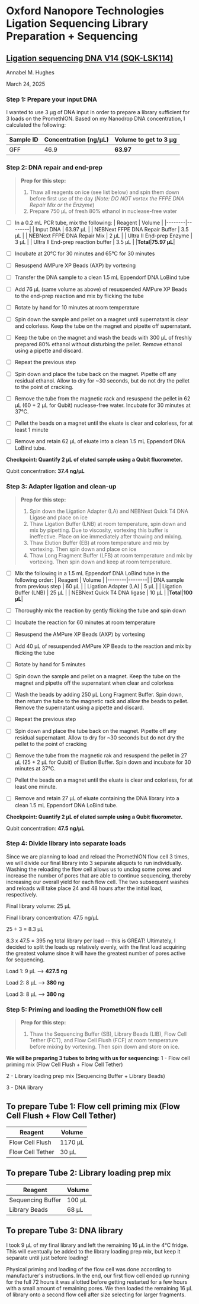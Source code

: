 # Oxford Nanopore Technologies Ligation Sequencing Library Preparation + Sequencing
## [Ligation sequencing DNA V14 (SQK-LSK114)](https://nanoporetech.com/document/genomic-dna-by-ligation-sqk-lsk114)
Annabel M. Hughes

March 24, 2025

### Step 1: Prepare your input DNA
I wanted to use 3 μg of DNA input in order to prepare a library sufficient for 3 loads on the PromethION. Based on my Nanodrop DNA concentration, I calculated the following:

| Sample ID | Concentration (ng/μL) | Volume to get to 3 μg |
| --------|-----------|------------|
| GFF | 46.9 | **63.97** |

### Step 2: DNA repair and end-prep
> **Prep for this step:** 
> 1. Thaw all reagents on ice (see list below) and spin them down before first use of the day (_Note: DO NOT vortex the FFPE DNA Repair Mix or the Enzyme_)
> 2. Prepare 750 μL of fresh 80% ethanol in nuclease-free water

- [ ] In a 0.2 mL PCR tube, mix the following:
| Reagent | Volume |
|--------|--------|
| Input DNA | 63.97 μL |
| NEBNext FFPE DNA Repair Buffer | 3.5 μL |
| NEBNext FFPE DNA Repair Mix | 2 μL |
| Ultra II End-prep Enzyme | 3 μL |
| Ultra II End-prep reaction buffer | 3.5 μL |
|**Total**|**75.97 μL**|

- [ ] Incubate at 20°C for 30 minutes and 65°C for 30 minutes
- [ ] Resuspend AMPure XP Beads (AXP) by vortexing
- [ ] Transfer the DNA sample to a clean 1.5 mL Eppendorf DNA LoBind tube
- [ ] Add 76 μL (same volume as above) of resuspended AMPure XP Beads to the end-prep reaction and mix by flicking the tube
- [ ] Rotate by hand for 10 minutes at room temperature
- [ ] Spin down the sample and pellet on a magnet until supernatant is clear and colorless. Keep the tube on the magnet and pipette off supernatant.
- [ ] Keep the tube on the magnet and wash the beads with 300 μL of freshly prepared 80% ethanol without disturbing the pellet. Remove ethanol using a pipette and discard.
- [ ] Repeat the previous step
- [ ] Spin down and place the tube back on the magnet. Pipette off any residual ethanol. Allow to dry for ~30 seconds, but do not dry the pellet to the point of cracking.
- [ ] Remove the tube from the magnetic rack and resuspend the pellet in 62 μL (60 + 2 μL for Qubit) nuclease-free water. Incubate for 30 minutes at 37°C.
- [ ] Pellet the beads on a magnet until the eluate is clear and colorless, for at least 1 minute
- [ ] Remove and retain 62 μL of eluate into a clean 1.5 mL Eppendorf DNA LoBind tube.

**Checkpoint: Quantify 2 μL of eluted sample using a Qubit fluorometer.**

Qubit concentration: **37.4 ng/μL**

### Step 3: Adapter ligation and clean-up
> **Prep for this step:** 
> 1. Spin down the Ligation Adapter (LA) and NEBNext Quick T4 DNA Ligase and place on ice
> 2. Thaw Ligation Buffer (LNB) at room temperature, spin down and mix by pipetting. Due to viscosity, vortexing this buffer is ineffective. Place on ice immediately after thawing and mixing.
> 3. Thaw Elution Buffer (EB) at room temperature and mix by vortexing. Then spin down and place on ice
> 4. Thaw Long Fragment Buffer (LFB) at room temperature and mix by vortexing. Then spin down and keep at room temperature.

- [ ] Mix the following in a 1.5 mL Eppendorf DNA LoBind tube in the following order:
| Reagent | Volume |
|--------|--------|
| DNA sample from previous step | 60 μL |
| Ligation Adapter (LA) | 5 μL |
| Ligation Buffer (LNB) | 25 μL |
| NEBNext Quick T4 DNA ligase | 10 μL |
|**Total**|**100 μL**|

- [ ] Thoroughly mix the reaction by gently flicking the tube and spin down
- [ ] Incubate the reaction for 60 minutes at room temperature
- [ ] Resuspend the AMPure XP Beads (AXP) by vortexing
- [ ] Add 40 μL of resuspended AMPure XP Beads to the reaction and mix by flicking the tube
- [ ] Rotate by hand for 5 minutes
- [ ] Spin down the sample and pellet on a magnet. Keep the tube on the magnet and pipette off the supernatant when clear and colorless
- [ ] Wash the beads by adding 250 μL Long Fragment Buffer. Spin down, then return the tube to the magnetic rack and allow the beads to pellet. Remove the supernatant using a pipette and discard.
- [ ] Repeat the previous step
- [ ] Spin down and place the tube back on the magnet. Pipette off any residual supernatant. Allow to dry for ~30 seconds but do not dry the pellet to the point of cracking
- [ ] Remove the tube from the magnetic rak and resuspend the pellet in 27 μL (25 + 2 μL for Qubit) of Elution Buffer. Spin down and incubate for 30 minutes at 37°C.
- [ ] Pellet the beads on a magnet until the eluate is clear and colorless, for at least one minute.
- [ ] Remove and retain 27 μL of eluate containing the DNA library into a clean 1.5 mL Eppendorf DNA LoBind tube. 

**Checkpoint: Quantify 2 μL of eluted sample using a Qubit fluorometer.**

Qubit concentration: **47.5 ng/μL**

### Step 4: Divide library into separate loads
Since we are planning to load and reload the PromethION flow cell 3 times, we will divide our final library into 3 separate aliquots to run individually. Washing the reloading the flow cell allows us to unclog some pores and increase the number of pores that are able to continue sequencing, thereby increasing our overall yield for each flow cell. The two subsequent washes and reloads will take place 24 and 48 hours after the initial load, respectively.

Final library volume: 25 μL

Final library concentration: 47.5 ng/μL

25 ÷ 3 = 8.3 μL

8.3 x 47.5 = 395 ng total library per load -- this is GREAT! Ultimately, I decided to split the loads up relatively evenly, with the first load acquiring the greatest volume since it will have the greatest number of pores active for sequencing.

Load 1: 9 μL --> **427.5 ng**

Load 2: 8 μL --> **380 ng**

Load 3: 8 μL --> **380 ng**

### Step 5: Priming and loading the PromethION flow cell
> **Prep for this step:** 
> 1. Thaw the Sequencing Buffer (SB), Library Beads (LIB), Flow Cell Tether (FCT), and Flow Cell Flush (FCF) at room temperature before mixing by vortexing. Then spin down and store on ice.

**We will be preparing 3 tubes to bring with us for sequencing:**
1 - Flow cell priming mix (Flow Cell Flush + Flow Cell Tether)

2 - Library loading prep mix (Sequencing Buffer + Library Beads)

3 - DNA library 

## To prepare Tube 1: Flow cell priming mix (Flow Cell Flush + Flow Cell Tether)
| Reagent | Volume |
|--------|--------|
| Flow Cell Flush | 1170 μL |
| Flow Cell Tether | 30 μL |

## To prepare Tube 2: Library loading prep mix
| Reagent | Volume |
|--------|--------|
| Sequencing Buffer | 100 μL |
| Library Beads | 68 μL |

## To prepare Tube 3: DNA library 
I took 9 μL of my final library and left the remaining 16 μL in the 4°C fridge. This will eventually be added to the library loading prep mix, but keep it separate until just before loading!

Physical priming and loading of the flow cell was done according to manufacturer's instructions. In the end, our first flow cell ended up running for the full 72 hours it was allotted before getting restarted for a few hours with a small amount of remaining pores. We then loaded the remaining 16 μL of library onto a second flow cell after size selecting for larger fragments.







